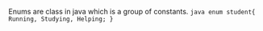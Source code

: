 Enums are class in java which is a group of constants.
                ```java
                enum student{
                   Running,
                   Studying,
                   Helping;
                } 
                ```